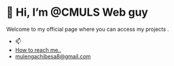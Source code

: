 

   
<h1> 👋 Hi, I’m @CMULS Web guy </h1>
Welcome to my official page where you can access my projects .
 
- 📫 <li><a href="#How to reach me..">How to reach me..</a></li>
      <li><a href="#mulengachibesa8@gmail.com">mulengachibesa8@gmail.com</a></li>
      
  
   

<!---
CMULS/CMULS is a ✨ special ✨ repository because its `README.md` (this file) appears on your GitHub profile.
You can click the Preview link to take a look at your changes
--->
